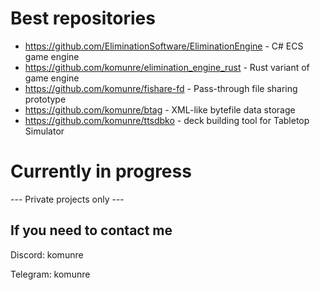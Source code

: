 # Best repositories
* https://github.com/EliminationSoftware/EliminationEngine - C# ECS game engine
* https://github.com/komunre/elimination_engine_rust - Rust variant of game engine
* https://github.com/komunre/fishare-fd - Pass-through file sharing prototype
* https://github.com/komunre/btag - XML-like bytefile data storage
* https://github.com/komunre/ttsdbko - deck building tool for Tabletop Simulator
  
# Currently in progress
--- Private projects only ---

## If you need to contact me
Discord: komunre

Telegram: komunre
